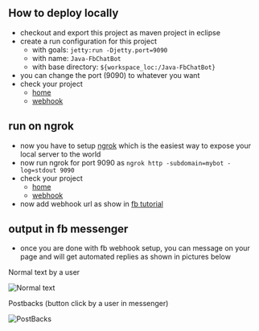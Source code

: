 ## How to deploy locally
 - checkout and export this project as maven project in eclipse
 - create a run configuration for this project 
   - with goals: `jetty:run -Djetty.port=9090`
   - with name: `Java-FbChatBot`
   - with base directory: `${workspace_loc:/Java-FbChatBot}`
 - you can change the port (9090) to whatever you want
 - check your project 
    - [home](http://localhost:9090/bot/) 
    - [webhook](http://localhost:9090/bot/webhook?hub.verify_token=whatever_string_you_or_your_friends_wish&hub.challenge=your_name)
  
 
## run on ngrok
 - now you have to setup [ngrok](https://ngrok.com/) which is the easiest way to expose your local server to the world 
 - now run ngrok for port 9090 as `ngrok http -subdomain=mybot -log=stdout 9090`
 - check your project 
    - [home](https://mybot.ngrok.io/bot/) 
    - [webhook](https://mybot.ngrok.io/bot/webhook?hub.verify_token=whatever_string_you_or_your_friends_wish&hub.challenge=your_name)
 - now add webhook url as show in [fb tutorial](https://developers.facebook.com/docs/messenger-platform/implementation#setup_webhook)
 
## output in fb messenger
 - once you are done with fb  webhook setup, you can message on your page and will get automated replies as shown in pictures below

Normal text by a user

  ![Normal text](screenshots/msg_text.png)
  
Postbacks (button click by a user in messenger)

  ![PostBacks](screenshots/msg_postback.png)
 
 
